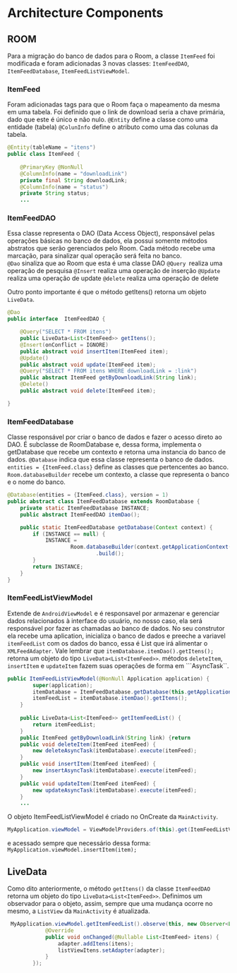 # Architecture Components

## ROOM
Para a migração do banco de dados para o Room, a classe ```ItemFeed``` foi modificada e foram adicionadas 3 novas classes: ```ItemFeedDAO```, ```ItemFeedDatabase```, ```ItemFeedListViewModel```.

### ItemFeed

Foram adicionadas tags para que o Room faça o mapeamento da mesma em uma tabela. Foi definido que o link de download seria a chave primária, dado que este é único e não nulo.
```@Entity``` define a classe como uma entidade (tabela)
```@ColunInfo``` define o atributo como uma das colunas da tabela.

```java 
@Entity(tableName = "itens")
public class ItemFeed {
   
    @PrimaryKey @NonNull
    @ColumnInfo(name = "downloadLink")
    private final String downloadLink;
    @ColumnInfo(name = "status")
    private String status;
    ...
```

### ItemFeedDAO

Essa classe representa o DAO (Data Access Object), responsável pelas operações básicas no banco de dados, ela possui somente métodos abstratos que serão gerenciados pelo Room. Cada método recebe uma marcação, para sinalizar qual operação será feita no banco.  
```@Dao``` sinaliza que ao Room que esta é uma classe DAO
```@Query ```realiza uma operação de pesquisa
```@Insert``` realiza uma operação de inserção
```@Update``` realiza uma operação de update
```@delete``` realiza uma operação de delete

Outro ponto importante é que o método getItens() retorna um objeto ```LiveData```.
```java 
@Dao
public interface  ItemFeedDAO {

    @Query("SELECT * FROM itens")
    public LiveData<List<ItemFeed>> getItens();
    @Insert(onConflict = IGNORE)
    public abstract void insertItem(ItemFeed item);
    @Update()
    public abstract void update(ItemFeed item);
    @Query("SELECT * FROM itens WHERE downloadLink = :link")
    public abstract ItemFeed getByDownloadLink(String link);
    @Delete()
    public abstract void delete(ItemFeed item);

}
```
### ItemFeedDatabase

Classe responsável por criar o banco de dados e fazer o acesso direto ao DAO. É subclasse de RoomDatabase e, dessa forma, implementa o getDatabase que recebe um contexto e retorna uma instancia do banco de dados.
```@Database``` indica que essa classe representa o banco de dados.
```entities = {ItemFeed.class}``` define as classes que pertencentes ao banco.
```Room.databaseBuilder``` recebe um contexto, a classe que representa o banco e o nome do banco.
```java
@Database(entities = {ItemFeed.class}, version = 1)
public abstract class ItemFeedDatabase extends RoomDatabase {
    private static ItemFeedDatabase INSTANCE;
    public abstract ItemFeedDAO itemDao();

    public static ItemFeedDatabase getDatabase(Context context) {
        if (INSTANCE == null) {
            INSTANCE =
                    Room.databaseBuilder(context.getApplicationContext(), ItemFeedDatabase.class, "podcast.db")
                            .build();
        }
        return INSTANCE;
    }
}
```

### ItemFeedListViewModel

Extende de ```AndroidViewModel``` e é responsavel por armazenar e gerenciar dados relacionados à interface do usuário, no nosso caso, ela será responsável por fazer as chamadas ao banco de dados.
No seu construtor ela recebe uma aplication, inicializa o banco de dados e preeche a variavel ```itemFeedList``` com os dados do banco, essa é List que irá alimentar o ```XMLFeedAdapter```. Vale lembrar que ```itemDatabase.itemDao().getItens();``` retorna um objeto do tipo  ```LiveData<List<ItemFeed>>```. métodos ```deleteItem```, ```insertItem``` e ```updateItem``` fazem suas operações de forma em ```AsyncTask``.
```java
public ItemFeedListViewModel(@NonNull Application application) {
        super(application);
        itemDatabase = ItemFeedDatabase.getDatabase(this.getApplication());
        itemFeedList = itemDatabase.itemDao().getItens();
    }
    
    public LiveData<List<ItemFeed>> getItemFeedList() {
        return itemFeedList;
    }
    public ItemFeed getByDownloadLink(String link) {return                     itemDatabase.itemDao().getByDownloadLink(link);}
    public void deleteItem(ItemFeed itemFeed) {
        new deleteAsyncTask(itemDatabase).execute(itemFeed);
    }
    public void insertItem(ItemFeed itemFeed) {
        new insertAsyncTask(itemDatabase).execute(itemFeed);
    }
    public void updateItem(ItemFeed itemFeed) {
        new updateAsyncTask(itemDatabase).execute(itemFeed);
    }
    ...
```

O objeto ItemFeedListViewModel é criado no OnCreate da ```MainActivity```.
```java
MyApplication.viewModel = ViewModelProviders.of(this).get(ItemFeedListViewModel.class);
```
e acessado sempre que necessário dessa forma: ``` MyApplication.viewModel.insertItem(item);```

## LiveData

Como dito anteriormente, o método ```getItens()``` da classe ```ItemFeedDAO``` retorna um objeto do tipo ```LiveData<List<ItemFeed>>```. Definimos um observador para o objeto, assim, sempre que  uma mudança ocorre no mesmo, a ```ListView``` da ```MainActivity``` é atualizada.
```java
 MyApplication.viewModel.getItemFeedList().observe(this, new Observer<List<ItemFeed>>() {
            @Override
            public void onChanged(@Nullable List<ItemFeed> itens) {
                adapter.addItens(itens);
                listViewItens.setAdapter(adapter);
            }
        });
``` 

